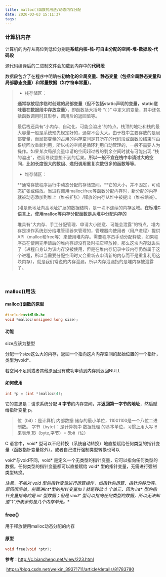 ```yaml
---
title: malloc()函数的用法/动态内存分配
date: 2020-03-03 15:11:37
tags:
---
```


### 计算机内存

计算机的内存从高位到低位分别是**系统内核-栈-可自由分配的空间-堆-数据段-代码段**

源代码编译后的二进制文件会加载到内存中的**代码段**

数据段包含了在程序中明确被**初始化的全局变量、静态变量（包括全局静态变量和局部静态变量）和常量数据（如字符串常量）**。

<!--more-->

> - 栈存储区：
>
> **通常存放程序临时创建的局部变量（但不包括static声明的变量，static意味着在数据段中存放变量）**，即函数括大括号 “{ }” 中定义的变量，其中还包括函数调用时其形参，调用后的返回值等。
>
> 最后栈还具有“小内存、自动化、可能会溢出”的特点。栈顶的地址和栈的最大容量一般是系统预先规定好的，通常不会太大。由于栈中主要存放的是局部变量，而局部变量的占用的内存空间是其所在的代码段或函数段结束时由系统回收重新利用，所以栈的空间是循环利用自动管理的，一般不需要人为操作。如果某次局部变量申请的空间超过栈的剩余空间时就有可能出现 “栈的溢出”，进而导致意想不到的后果。**所以一般不宜在栈中申请过大的空间，比如长度很大的数组、递归调用重复次数很多的函数等等**。
>
> - 堆存储区：
>
> **通常存放程序运行中动态分配的存储空间。**它的大小，并不固定，可动态扩张或缩放。当进程调用malloc/free等函数分配内存时，新分配的内存就被动态添加到堆上（堆被扩张）/释放的内存从堆中被提出（堆被缩减）。
>
> (堆是低地址向高地址扩展的数据结构，是一块不连续的内存区域。**在标准C语言上，使用malloc等内存分配函数是从堆中分配内存的**
>
> 堆具有“大内存、手工分配管理、申请大小随意、可能会泄露”的特点，堆内存是操作系统划分给堆管理器来管理的，管理器向使用者（用户进程）提供API（malloc和free等）来使用堆内存。需要程序员手动分配释放，如果程序员在使用完申请后的堆内存却没有及时把它释放掉，那么这块内存就丢失了（进程自身认为该内存没被使用，但是在堆内存记录中该内存仍然属于这个进程，所以当需要分配空间时又会重新去申请新的内存而不是重复利用这块内存），就是我们常说的内存泄漏，所以内存泄漏指的是堆内存被泄露了。

<br>

### malloc()用法

#### malloc()函数的原型

```c
#include<stdlib.h>
void *malloc(unsigned long size);
```

#### 功能

size应该为整型

分配一个size这么大的内存，返回一个指向这片内存空间的起始位置的一个指针，类型为void*、

若空间不足则或者其他原因没有成功申请到内存则返回NULL

#### 如何使用

```c
int *p = (int *)malloc(4);
```

它的意思是：请求系统分配 **4 字节**的内存空间，并**返回第一字节的地址**，然后赋给指针变量 p。

> 位（bit）：是计算机 内部数据 储存的最小单位，11001100是一个八位二进制数。
> 字节（byte）：是计算机中 数据处理 的基本单位，习惯上用大写 B 来表示,1B（byte,字节）= 8bit（位）

C 语言中，void* 型可以不经转换（系统自动转换）地直接赋给任何类型的指针变量（函数指针变量除外）。或者自己进行强制类型转换也可以

void\*与void不同，void\* 是定义一个无类型的指针变量，它可以指向任何类型的数据。任何类型的指针变量都可以直接赋给 void* 型的指针变量，无需进行强制类型转换。

**注意，不能对 void* 型的指针变量进行运算操作，如指针的运算、指针的移动等。原因很简单，前面讲int*型的指针变量加 1 就是移动 4 个单元，因为 int\* 型的指针变量指向的是 int 型数据；但是 void\* 型可以指向任何类型的数据，所以无法知道“1”所表示的是几个内存单元。**

### free()

用于释放使用malloc动态分配的内存

#### 原型

```c
void free(void *ptr);
```





**参考**：http://c.biancheng.net/view/223.html

​		    https://blog.csdn.net/weixin_39371711/article/details/81783780